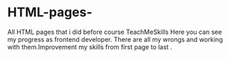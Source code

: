 # HTML-pages-
All HTML pages that i did before course TeachMeSkills
Here you can see my progress as frontend developer. There are all my wrongs and working with them.Improvement my skills from first page to last .
